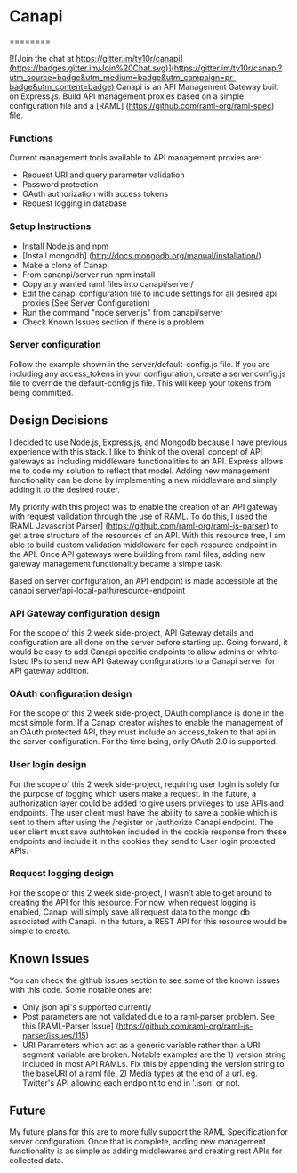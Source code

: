 # Canapi
========

[![Join the chat at https://gitter.im/ty10r/canapi](https://badges.gitter.im/Join%20Chat.svg)](https://gitter.im/ty10r/canapi?utm_source=badge&utm_medium=badge&utm_campaign=pr-badge&utm_content=badge)
Canapi is an API Management Gateway built on Express.js. Build API management proxies based on a simple configuration file and a [RAML] (https://github.com/raml-org/raml-spec) file.

### Functions
Current management tools available to API management proxies are:
- Request URI and query parameter validation
- Password protection
- OAuth authorization with access tokens
- Request logging in database


### Setup Instructions
- Install Node.js and npm
- [Install mongodb] (http://docs.mongodb.org/manual/installation/)
- Make a clone of Canapi
- From cananpi/server run npm install
- Copy any wanted raml files into canapi/server/
- Edit the canapi configuration file to include settings for all desired api proxies (See Server Configuration)
- Run the command "node server.js" from canapi/server
- Check Known Issues section if there is a problem

### Server configuration
Follow the example shown in the server/default-config.js file. If you are including any access_tokens in your configuration, create a server.config.js file to override the default-config.js file. This will keep your tokens from being committed.

## Design Decisions
I decided to use Node.js, Express.js, and Mongodb because I have previous experience with this stack. I like to think of the overall concept of API gateways as including middleware functionalities to an API. Express allows me to code my solution to reflect that model. Adding new management functionality can be done by implementing a new middleware and simply adding it to the desired router.

My priority with this project was to enable the creation of an API gateway with request validation through the use of RAML. To do this, I used the [RAML Javascript Parser] (https://github.com/raml-org/raml-js-parser) to get a tree structure of the resources of an API. With this resource tree, I am able to build custom validation middleware for each resource endpoint in the API. Once API gateways were building from raml files, adding new gateway management functionality became a simple task.

Based on server configuration, an API endpoint is made accessible at the canapi server/api-local-path/resource-endpoint

### API Gateway configuration design
For the scope of this 2 week side-project, API Gateway details and configuration are all done on the server before starting up. Going forward, it would be easy to add Canapi specific endpoints to allow admins or white-listed IPs to send new API Gateway configurations to a Canapi server for API gateway addition.

### OAuth configuration design
For the scope of this 2 week side-project, OAuth compliance is done in the most simple form. If a Canapi creator wishes to enable the management of an OAuth protected API, they must include an access_token to that api in the server configuration. For the time being, only OAuth 2.0 is supported.

### User login design
For the scope of this 2 week side-project, requiring user login is solely for the purpose of logging which users make a request. In the future, a authorization layer could be added to give users privileges to use APIs and endpoints.
The user client must have the ability to save a cookie which is sent to them after using the /register or /authorize Canapi endpoint. The user client must save authtoken included in the cookie response from these endpoints and include it in the cookies they send to User login protected APIs.

### Request logging design
For the scope of this 2 week side-project, I wasn't able to get around to creating the API for this resource. For now, when request logging is enabled, Canapi will simply save all request data to the mongo db associated with Canapi. In the future, a REST API for this resource would be simple to create.



## Known Issues
You can check the github issues section to see some of the known issues with this code. Some notable ones are:
- Only json api's supported currently
- Post parameters are not validated due to a raml-parser problem. See this [RAML-Parser Issue] (https://github.com/raml-org/raml-js-parser/issues/115)
- URI Parameters which act as a generic variable rather than a URI segment variable are broken. Notable examples are the 1) version string included in most API RAMLs. Fix this by appending the version string to the baseURI of a raml file. 2) Media types at the end of a url. eg. Twitter's API allowing each endpoint to end in '.json' or not.


## Future
My future plans for this are to more fully support the RAML Specification for server configuration. Once that is complete, adding new management functionality is as simple as adding middlewares and creating rest APIs for collected data.
